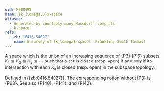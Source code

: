 ```yaml
---
uid: P000098
name: $k_{\omega,3}$-space
aliases:
  - Generated by countably-many Hausdorff compacts
  - k-space
refs:
  - zb: "0416.54027"
    name: A survey of $k_\omega$-spaces (Franklin, Smith Thomas)
---
```


A space which is the union of an increasing sequence of {P3} {P16} subsets
$K_1\subseteq K_2 \subseteq K_3 \subseteq \cdots$ such that a set is closed (resp. open) if and only
if its intersection with each $K_n$ is closed (resp. open) in the subspace topology.

Defined in {{zb:0416.54027}}. The corresponding notion without {P3} is
{P98}. See also {P140}, {P141},
and {P142}.
